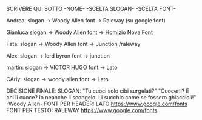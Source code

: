 SCRIVERE QUI SOTTO -NOME- -SCELTA SLOGAN- -SCELTA FONT-

Andrea: 	slogan -> Woody Allen
		font -> Raleway (su google font)

Gianluca	slogan -> Woody Allen
			font -> Homizio Nova Font

Fata: slogan -> Woody Allen
	  font -> Junction /raleway

Alex: slogan -> lord byron
	  font -> junction

martin: slogan -> VICTOR HUGO
		font -> Lato

CArly: slogan -> woody allen
		font -> Lato

DECISIONE FINALE:
SLOGAN: "Tu cuoci solo cibi surgelati?" "Cuocerli? E chi li cuoce? Io neanche li scongelo. Li succhio come se fossero ghiaccioli!" -Woody Allen-
FONT PER HEADER: LATO https://www.google.com/fonts
FONT PER TESTO: RALEWAY https://www.google.com/fonts
